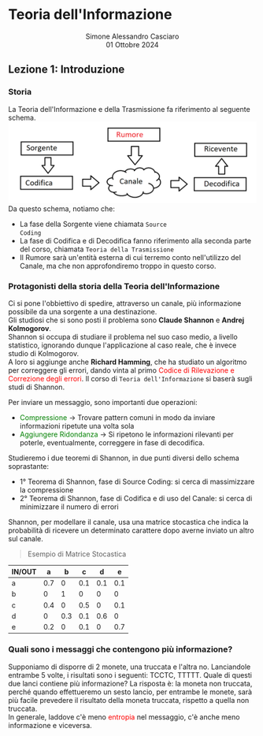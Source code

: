 # Teoria dell'Informazione
<html>
    <div align=center>
    Simone Alessandro Casciaro<br>
    01 Ottobre 2024
    </div>
</html>

## Lezione 1: Introduzione
### Storia
La Teoria dell'Informazione e della Trasmissione fa riferimento al seguente schema.
![Schema di riferimento della Teoria dell'Informazione e della Trasmissione](/img/Schema.png)
Da questo schema, notiamo che:
- La fase della Sorgente viene chiamata <code>Source Coding</code>
- La fase di Codifica e di Decodifica fanno riferimento alla seconda parte del corso, chiamata <code>Teoria della Trasmissione</code>
- Il Rumore sarà un'entità esterna di cui terremo conto nell'utilizzo del Canale, ma che non approfondiremo troppo in questo corso.

### Protagonisti della storia della Teoria dell'Informazione

Ci si pone l'obbiettivo di spedire, attraverso un canale, più informazione possibile da una sorgente a una destinazione.<br>
Gli studiosi che si sono posti il problema sono <b>Claude Shannon</b> e <b>Andrej Kolmogorov</b>.<br>
Shannon si occupa di studiare il problema nel suo caso medio, a livello statistico, ignorando dunque l'applicazione al caso reale, che è invece studio di Kolmogorov.<br>
A loro si aggiunge anche <b>Richard Hamming</b>, che ha studiato un algoritmo per correggere gli errori, dando vinta al primo <font color="red">Codice di Rilevazione e Correzione degli errori</font>. Il corso di <code>Teoria dell'Informazione</code> si baserà sugli studi di Shannon.

Per inviare un messaggio, sono importanti due operazioni:

- <font color="green">Compressione</font> -> Trovare pattern comuni in modo da inviare informazioni ripetute una volta sola
- <font color="green">Aggiungere Ridondanza</font> -> Si ripetono le informazioni rilevanti per poterle, eventualmente, correggere in fase di decodifica.

Studieremo i due teoremi di Shannon, in due punti diversi dello schema soprastante:

- 1° Teorema di Shannon, fase di Source Coding: si cerca di massimizzare la compressione
- 2° Teorema di Shannon, fase di Codifica e di uso del Canale: si cerca di minimizzare il numero di errori

Shannon, per modellare il canale, usa una matrice stocastica che indica la probabilità di ricevere un determinato carattere dopo averne inviato un altro sul canale.

> Esempio di Matrice Stocastica<br>

| IN/OUT | a | b | c | d | e
|---|---|---|---|---|---|
| a | 0.7 | 0 | 0.1 | 0.1 | 0.1
| b | 0 | 1 | 0 | 0 | 0
| c | 0.4 | 0 | 0.5 | 0 | 0.1
| d | 0 | 0.3 | 0.1 | 0.6 | 0
| e | 0.2 | 0 | 0.1 | 0 | 0.7

### Quali sono i messaggi che contengono più informazione?<br>
Supponiamo di disporre di 2 monete, una truccata e l'altra no. Lanciandole entrambe 5 volte, i risultati sono i seguenti: TCCTC, TTTTT. Quale di questi due lanci contiene più informazione? La risposta è: la moneta non truccata, perché quando effettueremo un sesto lancio, per entrambe le monete, sarà più facile prevedere il risultato della moneta truccata, rispetto a quella non truccata.<br>
In generale, laddove c'è meno <font color="red">entropia</font> nel messaggio, c'è anche meno informazione e viceversa.